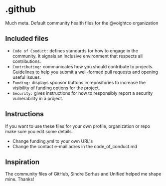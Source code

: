 # .github
Much meta. Default community health files for the @voightco organization

## Included files

* `Code of Conduct:`  defines standards for how to engage in the community. It signals an inclusive environment that respects all contributions.
* `Contributing:`  communicates how you should contribute to projects. Guidelines to help you submit a well-formed pull requests and opening useful issues.
* `Funding:` displays sponsor buttons in repositories to increase the visibility of funding options for the project.
* `Security:` gives instructions for how to responsibly report a security vulnerability in a project.

## Instructions

If you want to use these files for your own profile, organization or repo make sure you edit some details. 
* Change funding.yml to your own URL's
* Change the contact e-mail adres in the code_of_conduct.md

## Inspiration

The community files of GitHub, Sindre Sorhus and Unified helped me shape mine. Thanks!
